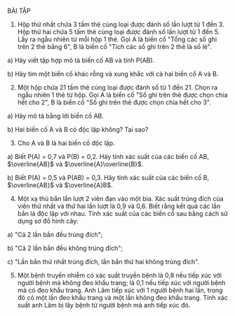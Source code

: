 BÀI TẬP

1. Hộp thứ nhất chứa 3 tấm thẻ cùng loại được đánh số lần lượt từ 1 đến 3. Hộp thứ hai chứa 5 tấm thẻ cùng loại được đánh số lần lượt từ 1 đến 5. Lấy ra ngẫu nhiên từ mỗi hộp 1 thẻ. Gọi A là biến cố "Tổng các số ghi trên 2 thẻ bằng 6", B là biến cố "Tích các số ghi trên 2 thẻ là số lẻ".

a) Hãy viết tập hợp mô tả biến cố AB và tính P(AB).

b) Hãy tìm một biến cố khác rỗng và xung khắc với cả hai biến cố A và B.

2. Một hộp chứa 21 tấm thẻ cùng loại được đánh số từ 1 đến 21. Chọn ra ngẫu nhiên 1 thẻ từ hộp. Gọi A là biến cố "Số ghi trên thẻ được chọn chia hết cho 2", B là biến cố "Số ghi trên thẻ được chọn chia hết cho 3".

a) Hãy mô tả bằng lời biến cố AB.

b) Hai biến cố A và B có độc lập không? Tại sao?

3. Cho A và B là hai biến cố độc lập.

a) Biết P(A) = 0,7 và P(B) = 0,2. Hãy tính xác suất của các biến cố AB, $\overline{AB}$ và $\overline{A}\overline{B}$.

b) Biết P(A) = 0,5 và P(AB) = 0,3. Hãy tính xác suất của các biến cố B, $\overline{AB}$ và $\overline{A}B$.

4. Một xạ thủ bắn lần lượt 2 viên đạn vào một bia. Xác suất trúng đích của viên thứ nhất và thứ hai lần lượt là 0,9 và 0,6. Biết rằng kết quả các lần bắn là độc lập với nhau. Tính xác suất của các biến cố sau bằng cách sử dụng sơ đồ hình cây:

a) "Cả 2 lần bắn đều trúng đích";

b) "Cả 2 lần bắn đều không trúng đích";

c) "Lần bắn thứ nhất trúng đích, lần bắn thứ hai không trúng đích".

5. Một bệnh truyền nhiễm có xác suất truyền bệnh là 0,8 nếu tiếp xúc với người bệnh mà không đeo khẩu trang; là 0,1 nếu tiếp xúc với người bệnh mà có đeo khẩu trang. Anh Lâm tiếp xúc với 1 người bệnh hai lần, trong đó có một lần đeo khẩu trang và một lần không đeo khẩu trang. Tính xác suất anh Lâm bị lây bệnh từ người bệnh mà anh tiếp xúc đó.